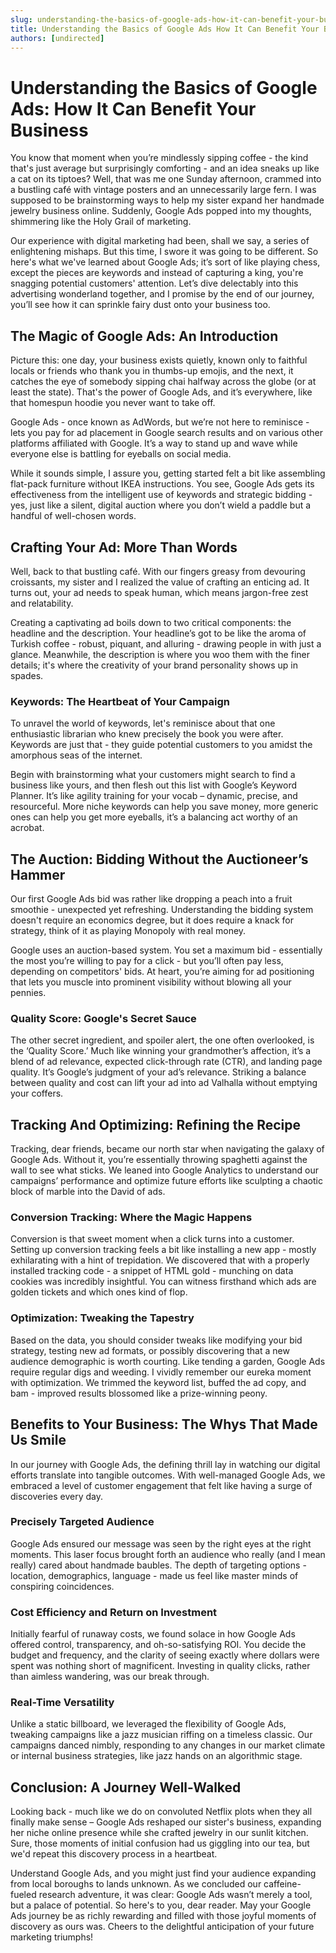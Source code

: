 ```yaml
---
slug: understanding-the-basics-of-google-ads-how-it-can-benefit-your-business
title: Understanding the Basics of Google Ads How It Can Benefit Your Business
authors: [undirected]
---
```


# Understanding the Basics of Google Ads: How It Can Benefit Your Business

You know that moment when you’re mindlessly sipping coffee - the kind that's just average but surprisingly comforting - and an idea sneaks up like a cat on its tiptoes? Well, that was me one Sunday afternoon, crammed into a bustling café with vintage posters and an unnecessarily large fern. I was supposed to be brainstorming ways to help my sister expand her handmade jewelry business online. Suddenly, Google Ads popped into my thoughts, shimmering like the Holy Grail of marketing.

Our experience with digital marketing had been, shall we say, a series of enlightening mishaps. But this time, I swore it was going to be different. So here's what we've learned about Google Ads; it’s sort of like playing chess, except the pieces are keywords and instead of capturing a king, you're snagging potential customers' attention. Let’s dive delectably into this advertising wonderland together, and I promise by the end of our journey, you’ll see how it can sprinkle fairy dust onto your business too.

## The Magic of Google Ads: An Introduction

Picture this: one day, your business exists quietly, known only to faithful locals or friends who thank you in thumbs-up emojis, and the next, it catches the eye of somebody sipping chai halfway across the globe (or at least the state). That's the power of Google Ads, and it’s everywhere, like that homespun hoodie you never want to take off.

Google Ads - once known as AdWords, but we’re not here to reminisce - lets you pay for ad placement in Google search results and on various other platforms affiliated with Google. It’s a way to stand up and wave while everyone else is battling for eyeballs on social media. 

While it sounds simple, I assure you, getting started felt a bit like assembling flat-pack furniture without IKEA instructions. You see, Google Ads gets its effectiveness from the intelligent use of keywords and strategic bidding - yes, just like a silent, digital auction where you don’t wield a paddle but a handful of well-chosen words. 

## Crafting Your Ad: More Than Words

Well, back to that bustling café. With our fingers greasy from devouring croissants, my sister and I realized the value of crafting an enticing ad. It turns out, your ad needs to speak human, which means jargon-free zest and relatability.

Creating a captivating ad boils down to two critical components: the headline and the description. Your headline’s got to be like the aroma of Turkish coffee - robust, piquant, and alluring - drawing people in with just a glance. Meanwhile, the description is where you woo them with the finer details; it's where the creativity of your brand personality shows up in spades.

### Keywords: The Heartbeat of Your Campaign

To unravel the world of keywords, let's reminisce about that one enthusiastic librarian who knew precisely the book you were after. Keywords are just that - they guide potential customers to you amidst the amorphous seas of the internet. 

Begin with brainstorming what your customers might search to find a business like yours, and then flesh out this list with Google’s Keyword Planner. It’s like agility training for your vocab – dynamic, precise, and resourceful. More niche keywords can help you save money, more generic ones can help you get more eyeballs, it’s a balancing act worthy of an acrobat.

## The Auction: Bidding Without the Auctioneer’s Hammer

Our first Google Ads bid was rather like dropping a peach into a fruit smoothie - unexpected yet refreshing. Understanding the bidding system doesn't require an economics degree, but it does require a knack for strategy, think of it as playing Monopoly with real money.

Google uses an auction-based system. You set a maximum bid - essentially the most you’re willing to pay for a click - but you’ll often pay less, depending on competitors' bids. At heart, you’re aiming for ad positioning that lets you muscle into prominent visibility without blowing all your pennies.

### Quality Score: Google's Secret Sauce

The other secret ingredient, and spoiler alert, the one often overlooked, is the ‘Quality Score.’ Much like winning your grandmother’s affection, it’s a blend of ad relevance, expected click-through rate (CTR), and landing page quality. It’s Google’s judgment of your ad’s relevance. Striking a balance between quality and cost can lift your ad into ad Valhalla without emptying your coffers.

## Tracking And Optimizing: Refining the Recipe

Tracking, dear friends, became our north star when navigating the galaxy of Google Ads. Without it, you’re essentially throwing spaghetti against the wall to see what sticks. We leaned into Google Analytics to understand our campaigns’ performance and optimize future efforts like sculpting a chaotic block of marble into the David of ads.

### Conversion Tracking: Where the Magic Happens

Conversion is that sweet moment when a click turns into a customer. Setting up conversion tracking feels a bit like installing a new app - mostly exhilarating with a hint of trepidation. We discovered that with a properly installed tracking code - a snippet of HTML gold - munching on data cookies was incredibly insightful. You can witness firsthand which ads are golden tickets and which ones kind of flop.

### Optimization: Tweaking the Tapestry

Based on the data, you should consider tweaks like modifying your bid strategy, testing new ad formats, or possibly discovering that a new audience demographic is worth courting. Like tending a garden, Google Ads require regular digs and weeding. I vividly remember our eureka moment with optimization. We trimmed the keyword list, buffed the ad copy, and bam - improved results blossomed like a prize-winning peony.

## Benefits to Your Business: The Whys That Made Us Smile

In our journey with Google Ads, the defining thrill lay in watching our digital efforts translate into tangible outcomes. With well-managed Google Ads, we embraced a level of customer engagement that felt like having a surge of discoveries every day.

### Precisely Targeted Audience

Google Ads ensured our message was seen by the right eyes at the right moments. This laser focus brought forth an audience who really (and I mean really) cared about handmade baubles. The depth of targeting options - location, demographics, language - made us feel like master minds of conspiring coincidences.

### Cost Efficiency and Return on Investment

Initially fearful of runaway costs, we found solace in how Google Ads offered control, transparency, and oh-so-satisfying ROI. You decide the budget and frequency, and the clarity of seeing exactly where dollars were spent was nothing short of magnificent. Investing in quality clicks, rather than aimless wandering, was our break through.

### Real-Time Versatility

Unlike a static billboard, we leveraged the flexibility of Google Ads, tweaking campaigns like a jazz musician riffing on a timeless classic. Our campaigns danced nimbly, responding to any changes in our market climate or internal business strategies, like jazz hands on an algorithmic stage.

## Conclusion: A Journey Well-Walked

Looking back - much like we do on convoluted Netflix plots when they all finally make sense – Google Ads reshaped our sister's business, expanding her niche online presence while she crafted jewelry in our sunlit kitchen. Sure, those moments of initial confusion had us giggling into our tea, but we'd repeat this discovery process in a heartbeat.

Understand Google Ads, and you might just find your audience expanding from local boroughs to lands unknown. As we concluded our caffeine-fueled research adventure, it was clear: Google Ads wasn’t merely a tool, but a palace of potential. So here's to you, dear reader. May your Google Ads journey be as richly rewarding and filled with those joyful moments of discovery as ours was. Cheers to the delightful anticipation of your future marketing triumphs!